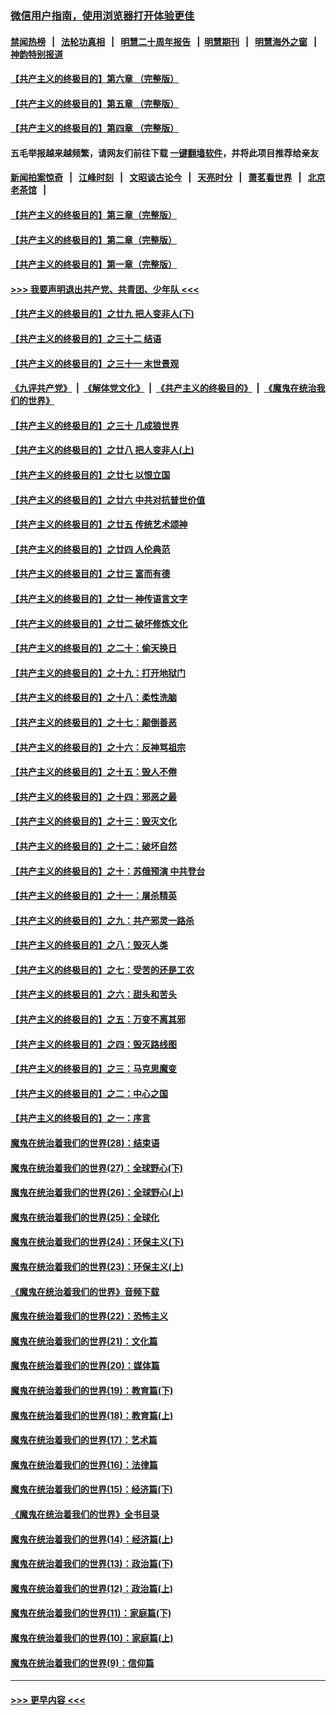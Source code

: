 ### [微信用户指南，使用浏览器打开体验更佳](https://github.com/gfw-breaker/banned-news1/blob/master/indexes/wechat-guide.md?t=0)
#### [禁闻热榜](热点新闻.md?t=0)  &nbsp;&nbsp;|&nbsp;&nbsp; [法轮功真相](https://github.com/gfw-breaker/truth/blob/master/README.md?t=0) &nbsp;&nbsp;|&nbsp;&nbsp; [明慧二十周年报告](https://github.com/gfw-breaker/mh-reports/blob/master/README.md?t=0) &nbsp;&nbsp;|&nbsp;&nbsp;[明慧期刊](https://github.com/gfw-breaker/mh-qikan) &nbsp;&nbsp;|&nbsp;&nbsp; [明慧海外之窗](https://github.com/gfw-breaker/mh-news/blob/master/README.md?t=0) &nbsp;&nbsp;|&nbsp;&nbsp; [神韵特别报道](https://github.com/gfw-breaker/mh-news/blob/master/shenyun.md?t=0)
#### [【共产主义的终极目的】第六章 （完整版）](../pages/nsc422/n11428913.md?t=02121711) 
#### [【共产主义的终极目的】第五章 （完整版）](../pages/nsc422/n11428912.md?t=02121711) 
#### [【共产主义的终极目的】第四章 （完整版）](../pages/nsc422/n11428907.md?t=02121711) 
#### 五毛举报越来越频繁，请网友们前往下载 [一键翻墙软件](https://github.com/gfw-breaker/ssr-accounts)，并将此项目推荐给亲友
#### [新闻拍案惊奇](https://github.com/gfw-breaker/banned-news1/blob/master/pages/link4.md) &nbsp;&nbsp;|&nbsp;&nbsp; [江峰时刻](https://github.com/gfw-breaker/banned-news1/blob/master/pages/link4.md) &nbsp;&nbsp;|&nbsp;&nbsp; [文昭谈古论今](https://github.com/gfw-breaker/banned-news1/blob/master/pages/link4.md) &nbsp;&nbsp;|&nbsp;&nbsp; [天亮时分](https://github.com/gfw-breaker/banned-news1/blob/master/pages/link4.md) &nbsp;&nbsp;|&nbsp;&nbsp; [萧茗看世界](https://github.com/gfw-breaker/banned-news1/blob/master/pages/link4.md) &nbsp;&nbsp;|&nbsp;&nbsp; [北京老茶馆](https://github.com/gfw-breaker/banned-news1/blob/master/pages/link4.md) &nbsp;&nbsp;|&nbsp;&nbsp; 
#### [【共产主义的终极目的】第三章（完整版）](../pages/nsc422/n11428848.md?t=02121711) 
#### [【共产主义的终极目的】第二章（完整版）](../pages/nsc422/n11428831.md?t=02121711) 
#### [【共产主义的终极目的】第一章（完整版）](../pages/nsc422/n11417651.md?t=02121711) 
#### [>>> 我要声明退出共产党、共青团、少年队 <<<](https://github.com/begood0513/goodnews/blob/master/quit/letter.md) 
#### [【共产主义的终极目的】之廿九 把人变非人(下)](../pages/nsc422/n11344140.md?t=02121711) 
#### [【共产主义的终极目的】之三十二 结语](../pages/nsc422/n11360535.md?t=02121711) 
#### [【共产主义的终极目的】之三十一 末世景观](../pages/nsc422/n11351129.md?t=02121711) 
#### [《九评共产党》](https://github.com/begood0513/9ping.md/blob/master/README.md) &nbsp;|&nbsp; [《解体党文化》](../../../../jtdwh.md/blob/master/README.md)  &nbsp;|&nbsp; [《共产主义的终极目的》](../../../../gczydzjmd.md/blob/master/README.md) &nbsp;|&nbsp; [《魔鬼在统治我们的世界》](../../../../mgztzwmdsj.md/blob/master/README.md) 
#### [【共产主义的终极目的】之三十 几成狼世界](../pages/nsc422/n11348280.md?t=02121711) 
#### [【共产主义的终极目的】之廿八 把人变非人(上)](../pages/nsc422/n11340492.md?t=02121711) 
#### [【共产主义的终极目的】之廿七 以恨立国](../pages/nsc422/n11336944.md?t=02121711) 
#### [【共产主义的终极目的】之廿六 中共对抗普世价值](../pages/nsc422/n11324785.md?t=02121711) 
#### [【共产主义的终极目的】之廿五 传统艺术颂神](../pages/nsc422/n11296396.md?t=02121711) 
#### [【共产主义的终极目的】之廿四 人伦典范](../pages/nsc422/n11296397.md?t=02121711) 
#### [【共产主义的终极目的】之廿三 富而有德](../pages/nsc422/n11283598.md?t=02121711) 
#### [【共产主义的终极目的】之廿一 神传语言文字](../pages/nsc422/n11263265.md?t=02121711) 
#### [【共产主义的终极目的】之廿二 破坏修炼文化](../pages/nsc422/n11245728.md?t=02121711) 
#### [【共产主义的终极目的】之二十：偷天换日](../pages/nsc422/n11238846.md?t=02121711) 
#### [【共产主义的终极目的】之十九：打开地狱门](../pages/nsc422/n11206376.md?t=02121711) 
#### [【共产主义的终极目的】之十八：柔性洗脑](../pages/nsc422/n11199994.md?t=02121711) 
#### [【共产主义的终极目的】之十七：颠倒善恶](../pages/nsc422/n11179782.md?t=02121711) 
#### [【共产主义的终极目的】之十六：反神骂祖宗](../pages/nsc422/n11166798.md?t=02121711) 
#### [【共产主义的终极目的】之十五：毁人不倦](../pages/nsc422/n11166792.md?t=02121711) 
#### [【共产主义的终极目的】之十四：邪恶之最](../pages/nsc422/n11150249.md?t=02121711) 
#### [【共产主义的终极目的】之十三：毁灭文化](../pages/nsc422/n11135227.md?t=02121711) 
#### [【共产主义的终极目的】之十二：破坏自然](../pages/nsc422/n11135214.md?t=02121711) 
#### [【共产主义的终极目的】之十：苏俄预演 中共登台](../pages/nsc422/n11118424.md?t=02121711) 
#### [【共产主义的终极目的】之十一：屠杀精英](../pages/nsc422/n11118442.md?t=02121711) 
#### [【共产主义的终极目的】之九：共产邪灵一路杀](../pages/nsc422/n11114139.md?t=02121711) 
#### [【共产主义的终极目的】之八：毁灭人类](../pages/nsc422/n11108503.md?t=02121711) 
#### [【共产主义的终极目的】之七：受苦的还是工农](../pages/nsc422/n11101809.md?t=02121711) 
#### [【共产主义的终极目的】之六：甜头和苦头](../pages/nsc422/n11096971.md?t=02121711) 
#### [【共产主义的终极目的】之五：万变不离其邪](../pages/nsc422/n11091285.md?t=02121711) 
#### [【共产主义的终极目的】之四：毁灭路线图](../pages/nsc422/n11086284.md?t=02121711) 
#### [【共产主义的终极目的】之三：马克思魔变](../pages/nsc422/n11061941.md?t=02121711) 
#### [【共产主义的终极目的】之二：中心之国](../pages/nsc422/n11047728.md?t=02121711) 
#### [【共产主义的终极目的】之一：序言](../pages/nsc422/n11086077.md?t=02121711) 
#### [魔鬼在统治着我们的世界(28)：结束语](../pages/nsc422/n10936246.md?t=02121711) 
#### [魔鬼在统治着我们的世界(27)：全球野心(下)](../pages/nsc422/n10928319.md?t=02121711) 
#### [魔鬼在统治着我们的世界(26)：全球野心(上)](../pages/nsc422/n10900318.md?t=02121711) 
#### [魔鬼在统治着我们的世界(25)：全球化](../pages/nsc422/n10788205.md?t=02121711) 
#### [魔鬼在统治着我们的世界(24)：环保主义(下)](../pages/nsc422/n10695307.md?t=02121711) 
#### [魔鬼在统治着我们的世界(23)：环保主义(上)](../pages/nsc422/n10688613.md?t=02121711) 
#### [《魔鬼在统治着我们的世界》音频下载](../pages/nsc422/n10635553.md?t=02121711) 
#### [魔鬼在统治着我们的世界(22)：恐怖主义](../pages/nsc422/n10614727.md?t=02121711) 
#### [魔鬼在统治着我们的世界(21)：文化篇](../pages/nsc422/n10597706.md?t=02121711) 
#### [魔鬼在统治着我们的世界(20)：媒体篇](../pages/nsc422/n10586579.md?t=02121711) 
#### [魔鬼在统治着我们的世界(19)：教育篇(下)](../pages/nsc422/n10564808.md?t=02121711) 
#### [魔鬼在统治着我们的世界(18)：教育篇(上)](../pages/nsc422/n10526970.md?t=02121711) 
#### [魔鬼在统治着我们的世界(17)：艺术篇](../pages/nsc422/n10499093.md?t=02121711) 
#### [魔鬼在统治着我们的世界(16)：法律篇](../pages/nsc422/n10485969.md?t=02121711) 
#### [魔鬼在统治着我们的世界(15)：经济篇(下)](../pages/nsc422/n10469975.md?t=02121711) 
#### [《魔鬼在统治着我们的世界》全书目录](../pages/nsc422/n10464261.md?t=02121711) 
#### [魔鬼在统治着我们的世界(14)：经济篇(上)](../pages/nsc422/n10457370.md?t=02121711) 
#### [魔鬼在统治着我们的世界(13)：政治篇(下)](../pages/nsc422/n10448270.md?t=02121711) 
#### [魔鬼在统治着我们的世界(12)：政治篇(上)](../pages/nsc422/n10444576.md?t=02121711) 
#### [魔鬼在统治着我们的世界(11)：家庭篇(下)](../pages/nsc422/n10440961.md?t=02121711) 
#### [魔鬼在统治着我们的世界(10)：家庭篇(上)](../pages/nsc422/n10435448.md?t=02121711) 
#### [魔鬼在统治着我们的世界(9)：信仰篇](../pages/nsc422/n10432159.md?t=02121711) 

----
#### [ >>> 更早内容 <<< ](../indexes/nsc422-earlier.md)
